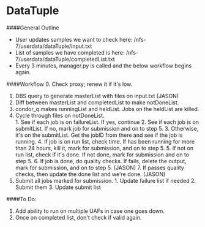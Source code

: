 # DataTuple

####General Outline
  + User updates samples we want to check here: /nfs-7/userdata/dataTuple/input.txt
  + List of samples we have completed is here: /nfs-7/userdata/dataTuple/completedList.txt
  + Every 3 minutes, manager.py is called and the below workflow begins again.

####Workflow
  0. Check proxy; renew it if it's low.
  1. DBS query to generate masterList with files on input.txt (JASON)
  2. Diff between masterList and completedList to make notDoneList.  
  3. condor_q makes runningList and heldList.  Jobs on the heldList are killed.  
  4. Cycle through files on notDoneList.  
    1. See if each job is on failureList.  If yes, continue
    2. See if each job is on submitList.  If no, mark job for submission and on to step 5. 
    3. Otherwise, it's on the submitList.  Get the jobID from there and see if the job is running. 
    4. If job is on run list, check time.  If has been running for more than 24 hours, kill it, mark for submission, and on to step 5. 
    5. If not on run list, check if it's done.  If not done, mark for submission and on to step 5.
    6. If job is done, do quality checks.  If fails, delete the output, mark for submission, and on to step 5. (JASON)
    7. If passes quality checks, then update the done list and we're done. (JASON)
  5. Submit all jobs marked for submission. 
    1. Update failure list if needed
    2. Submit them
    3. Update submit list

####To Do:
  1. Add ability to run on multiple UAFs in case one goes down.
  2. Once on completed list, don't check if valid again.
